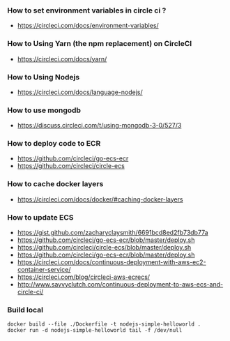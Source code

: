 
### How to set environment variables in circle ci ?

  - https://circleci.com/docs/environment-variables/

### How to Using Yarn (the npm replacement) on CircleCI

  - https://circleci.com/docs/yarn/

### How to Using Nodejs

  - https://circleci.com/docs/language-nodejs/

### How to use mongodb

  - https://discuss.circleci.com/t/using-mongodb-3-0/527/3

### How to deploy code to ECR

  - https://github.com/circleci/go-ecs-ecr
  - https://github.com/circleci/circle-ecs

### How to cache docker layers

  - https://circleci.com/docs/docker/#caching-docker-layers

### How to update ECS

  - https://gist.github.com/zacharyclaysmith/6691bcd8ed2fb73db77a
  - https://github.com/circleci/go-ecs-ecr/blob/master/deploy.sh
  - https://github.com/circleci/circle-ecs/blob/master/deploy.sh
  - https://github.com/circleci/go-ecs-ecr/blob/master/deploy.sh
  - https://circleci.com/docs/continuous-deployment-with-aws-ec2-container-service/
  - https://circleci.com/blog/circleci-aws-ecrecs/
  - http://www.savvyclutch.com/continuous-deployment-to-aws-ecs-and-circle-ci/

### Build local

```
docker build --file ./Dockerfile -t nodejs-simple-helloworld .
docker run -d nodejs-simple-helloworld tail -f /dev/null
```
